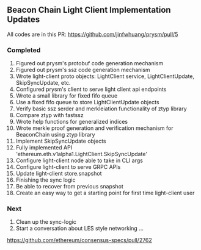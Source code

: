 ## Beacon Chain Light Client Implementation Updates

All codes are in this PR:
https://github.com/jinfwhuang/prysm/pull/5

### Completed
1. Figured out prysm's protobuf code generation mechanism
1. Figured out prysm's ssz code generation mechanism
1. Wrote light-client proto objects: LightClient service, LightClientUpdate, SkipSyncUpdate, etc.
1. Configured prysm's client to serve light client api endpoints
1. Wrote a small library for fixed fifo queue
1. Use a fixed fifo queue to store LightClientUpdate objects
1. Verify basic ssz serder and merkleiation functionality of ztyp library
1. Compare ztyp with fastssz
1. Wrote help functions for generalized indices
1. Wrote merkle proof generation and verification mechanism for BeaconChain using ztyp library 
1. Implement SkipSyncUpdate objects
1. Fully implemented API 'ethereum.eth.v1alpha1.LightClient.SkipSyncUpdate' 
1. Configure light-client node able to take in CLI args
1. Configure light-client to serve GRPC APIs
1. Update light-client store.snapshot
1. Finishing the sync logic
1. Be able to recover from previous snapshot
1. Create an easy way to get a starting point for first time light-client user


### Next
1. Clean up the sync-logic
2. Start a conversation about LES style networking ...


https://github.com/ethereum/consensus-specs/pull/2762

